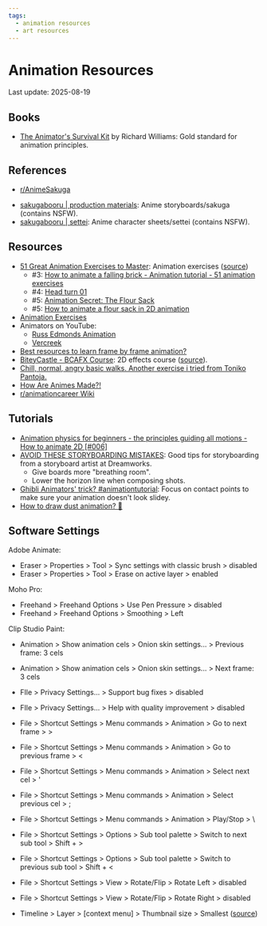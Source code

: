 ```yaml
---
tags:
  - animation resources
  - art resources
---
```


# Animation Resources

Last update: 2025-08-19

## Books

- [The Animator's Survival Kit](https://en.wikipedia.org/wiki/The_Animator%27s_Survival_Kit) by Richard Williams: Gold standard for animation principles.

## References

- [r/AnimeSakuga](https://www.reddit.com/r/AnimeSakuga/)
<!-- - [Non-Stop in ASL](https://youtu.be/cQO5Y6-jGVg?si=zhztKw12YoAy_PIy&t=125) -->
<!-- - [Obedient Servant in ASL](https://www.youtube.com/watch?v=5gmg07JTwAA) -->
- [sakugabooru | production materials](https://sakugabooru.com/post?tags=production_materials+order%3Ascore): Anime storyboards/sakuga (contains NSFW).
- [sakugabooru | settei](https://sakugabooru.com/post?tags=settei+order%3Ascore): Anime character sheets/settei (contains NSFW).
<!-- - [We Know in ASL](https://www.youtube.com/watch?v=t2VGCsgszSY) -->

## Resources

- [51 Great Animation Exercises to Master](https://www.animatorisland.com/51-great-animation-exercises-to-master/): Animation exercises ([source](https://psyskip.com/portfolio/animation-exercises/))
  - #3: [How to animate a falling brick - Animation tutorial - 51 animation exercises](https://www.youtube.com/watch?v=lNzqbF0C6po)
  - #4: [Head turn 01](https://www.animatorisland.com/animation-secret-getting-there-is-half-the-fun/headturn01/)
  - #5: [Animation Secret: The Flour Sack](https://www.animatorisland.com/hello-world/)
  - #5: [How to animate a flour sack in 2D animation](https://www.youtube.com/watch?v=Qsgt8DVh558)
- [Animation Exercises](https://wherecreativityworks.com/animation-exercises/)
- Animators on YouTube:
  - [Russ Edmonds Animation](https://www.youtube.com/@RussEdmondsAnimation)
  - [Vercreek](https://www.youtube.com/@vercreek3903/)
- [Best resources to learn frame by frame animation?](https://www.reddit.com/comments/w661id/)
- [BiteyCastle - BCAFX Course](https://bitey.com/pages/fx): 2D effects course ([source](https://www.reddit.com/comments/13w8msl/comment/jmbc3nx/)).
- [Chill, normal, angry basic walks. Another exercise i tried from Toniko Pantoja.](https://www.reddit.com/comments/1mvzml0/)
- [How Are Animes Made?!](https://www.youtube.com/shorts/HTpHI-_stXU)
- [r/animationcareer Wiki](https://www.reddit.com/r/animationcareer/wiki/)

## Tutorials

- [Animation physics for beginners - the principles guiding all motions - How to animate 2D [#006]](https://www.youtube.com/watch?v=kj1kaA_8Fu4)
- [AVOID THESE STORYBOARDING MISTAKES](https://www.youtube.com/watch?v=LuubC06CDrk): Good tips for storyboarding from a storyboard artist at Dreamworks.
  - Give boards more "breathing room".
  - Lower the horizon line when composing shots.
- [Ghibli Animators' trick? #animationtutorial](https://www.youtube.com/shorts/izloXbV15xQ): Focus on contact points to make sure your animation doesn't look slidey.
- [How to draw dust animation? 🤭](https://www.youtube.com/shorts/C8k2QA6CBDw)

## Software Settings

Adobe Animate:

- Eraser > Properties > Tool > Sync settings with classic brush > disabled
- Eraser > Properties > Tool > Erase on active layer > enabled

Moho Pro:

- Freehand > Freehand Options > Use Pen Pressure > disabled
- Freehand > Freehand Options > Smoothing > Left

Clip Studio Paint:

- Animation > Show animation cels > Onion skin settings... > Previous frame: 3 cels
- Animation > Show animation cels > Onion skin settings... > Next frame: 3 cels
- FIle > Privacy Settings... > Support bug fixes > disabled
- FIle > Privacy Settings... > Help with quality improvement > disabled
- File > Shortcut Settings > Menu commands > Animation > Go to next frame > >
- File > Shortcut Settings > Menu commands > Animation > Go to previous frame > <
- File > Shortcut Settings > Menu commands > Animation > Select next cel > '
- File > Shortcut Settings > Menu commands > Animation > Select previous cel > ;
- File > Shortcut Settings > Menu commands > Animation > Play/Stop > \
- File > Shortcut Settings > Options > Sub tool palette > Switch to next sub tool > Shift + > 
- File > Shortcut Settings > Options > Sub tool palette > Switch to previous sub tool > Shift + <
- File > Shortcut Settings > View > Rotate/Flip > Rotate Left > disabled
- File > Shortcut Settings > View > Rotate/Flip > Rotate Right > disabled

- Timeline > Layer > [context menu] > Thumbnail size > Smallest ([source](https://www.reddit.com/comments/jn21qx/))
